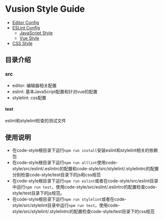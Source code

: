 # Vusion Style Guide

- [Editor Config](src/editor/README.md)
- [ESLint Config](src/eslint/README.md)
    - [JavaScript Style](src/eslint/JavaScript.md)
    - [Vue Style](src/eslint/Vue.md)
- [CSS Style](src/stylelint/README.md)

## 目录介绍
### src
- editor: 编辑器相关配置
- eslint: 基本JavaScript配置和针对vue的配置
- stylelint: css配置

#### test
eslint和stylelint检查的测试文件

## 使用说明
- 在code-style根目录下运行`npm run install`安装eslint和stylelint相关的依赖包
- 在code-style根目录下运行`npm run alllint`使用code-style/src/eslint/.eslintrc的配置和code-style/src/stylelint/.stylelintrc的配置分别检查code-style/test目录下的js和css规范
- 在code-style根目录下运行`npm run eslint`或者在code-style/src/eslint目录中运行`npm run test`，使用code-style/src/eslint/.eslintrc的配置检查code-style/test目录下的js规范。
- 在code-style根目录下运行`npm run stylelint`或者在code-style/src/stylelint目录中运行`npm run test`，使用code-style/src/stylelint/.stylelintrc的配置检查code-style/test目录下的css规范
